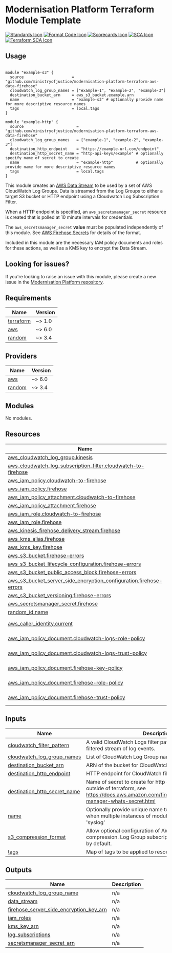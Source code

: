 # Modernisation Platform Terraform Module Template

[![Standards Icon]][Standards Link] [![Format Code Icon]][Format Code Link] [![Scorecards Icon]][Scorecards Link] [![SCA Icon]][SCA Link] [![Terraform SCA Icon]][Terraform SCA Link]

## Usage

```hcl

module "example-s3" {
  source                     = "github.com/ministryofjustice/modernisation-platform-terraform-aws-data-firehose"
  cloudwatch_log_group_names = ["example-1", "example-2", "example-3"]
  destination_bucket_arn     = aws_s3_bucket.example.arn
  name                       = "example-s3" # optionally provide name for more descriptive resource names
  tags                       = local.tags
}

module "example-http" {
  source                       = "github.com/ministryofjustice/modernisation-platform-terraform-aws-data-firehose"
  cloudwatch_log_group_names   = ["example-1", "example-2", "example-3"]
  destination_http_endpoint    = "https://example-url.com/endpoint"
  destination_http_secret_name = "http-api-keys/example" # optionally specify name of secret to create
  name                         = "example-http"          # optionally provide name for more descriptive resource names
  tags                         = local.tags
}

```

This module creates an [AWS Data Stream](https://aws.amazon.com/kinesis/data-streams/) to be used by a set of AWS CloudWatch Log Groups.
Data is streamed from the Log Groups to either a target S3 bucket or HTTP endpoint using a Cloudwatch Log Subscription Filter.

When a HTTP endpoint is specified, an `aws_secretsmanager_secret` resource is created that is polled at 10 minute intervals for credentials.

The `aws_secretsmanager_secret` **value** must be populated independently of this module.
See [AWS Firehose Secrets](https://docs.aws.amazon.com/firehose/latest/dev/secrets-manager-whats-secret.html) for details of the format.

Included in this module are the necessary IAM policy documents and roles for these actions, as well as a KMS key to encrypt the Data Stream.

## Looking for issues?
If you're looking to raise an issue with this module, please create a new issue in the [Modernisation Platform repository](https://github.com/ministryofjustice/modernisation-platform/issues).

<!-- BEGIN_TF_DOCS -->
## Requirements

| Name | Version |
|------|---------|
| <a name="requirement_terraform"></a> [terraform](#requirement\_terraform) | ~> 1.0 |
| <a name="requirement_aws"></a> [aws](#requirement\_aws) | ~> 6.0 |
| <a name="requirement_random"></a> [random](#requirement\_random) | ~> 3.4 |

## Providers

| Name | Version |
|------|---------|
| <a name="provider_aws"></a> [aws](#provider\_aws) | ~> 6.0 |
| <a name="provider_random"></a> [random](#provider\_random) | ~> 3.4 |

## Modules

No modules.

## Resources

| Name | Type |
|------|------|
| [aws_cloudwatch_log_group.kinesis](https://registry.terraform.io/providers/hashicorp/aws/latest/docs/resources/cloudwatch_log_group) | resource |
| [aws_cloudwatch_log_subscription_filter.cloudwatch-to-firehose](https://registry.terraform.io/providers/hashicorp/aws/latest/docs/resources/cloudwatch_log_subscription_filter) | resource |
| [aws_iam_policy.cloudwatch-to-firehose](https://registry.terraform.io/providers/hashicorp/aws/latest/docs/resources/iam_policy) | resource |
| [aws_iam_policy.firehose](https://registry.terraform.io/providers/hashicorp/aws/latest/docs/resources/iam_policy) | resource |
| [aws_iam_policy_attachment.cloudwatch-to-firehose](https://registry.terraform.io/providers/hashicorp/aws/latest/docs/resources/iam_policy_attachment) | resource |
| [aws_iam_policy_attachment.firehose](https://registry.terraform.io/providers/hashicorp/aws/latest/docs/resources/iam_policy_attachment) | resource |
| [aws_iam_role.cloudwatch-to-firehose](https://registry.terraform.io/providers/hashicorp/aws/latest/docs/resources/iam_role) | resource |
| [aws_iam_role.firehose](https://registry.terraform.io/providers/hashicorp/aws/latest/docs/resources/iam_role) | resource |
| [aws_kinesis_firehose_delivery_stream.firehose](https://registry.terraform.io/providers/hashicorp/aws/latest/docs/resources/kinesis_firehose_delivery_stream) | resource |
| [aws_kms_alias.firehose](https://registry.terraform.io/providers/hashicorp/aws/latest/docs/resources/kms_alias) | resource |
| [aws_kms_key.firehose](https://registry.terraform.io/providers/hashicorp/aws/latest/docs/resources/kms_key) | resource |
| [aws_s3_bucket.firehose-errors](https://registry.terraform.io/providers/hashicorp/aws/latest/docs/resources/s3_bucket) | resource |
| [aws_s3_bucket_lifecycle_configuration.firehose-errors](https://registry.terraform.io/providers/hashicorp/aws/latest/docs/resources/s3_bucket_lifecycle_configuration) | resource |
| [aws_s3_bucket_public_access_block.firehose-errors](https://registry.terraform.io/providers/hashicorp/aws/latest/docs/resources/s3_bucket_public_access_block) | resource |
| [aws_s3_bucket_server_side_encryption_configuration.firehose-errors](https://registry.terraform.io/providers/hashicorp/aws/latest/docs/resources/s3_bucket_server_side_encryption_configuration) | resource |
| [aws_s3_bucket_versioning.firehose-errors](https://registry.terraform.io/providers/hashicorp/aws/latest/docs/resources/s3_bucket_versioning) | resource |
| [aws_secretsmanager_secret.firehose](https://registry.terraform.io/providers/hashicorp/aws/latest/docs/resources/secretsmanager_secret) | resource |
| [random_id.name](https://registry.terraform.io/providers/hashicorp/random/latest/docs/resources/id) | resource |
| [aws_caller_identity.current](https://registry.terraform.io/providers/hashicorp/aws/latest/docs/data-sources/caller_identity) | data source |
| [aws_iam_policy_document.cloudwatch-logs-role-policy](https://registry.terraform.io/providers/hashicorp/aws/latest/docs/data-sources/iam_policy_document) | data source |
| [aws_iam_policy_document.cloudwatch-logs-trust-policy](https://registry.terraform.io/providers/hashicorp/aws/latest/docs/data-sources/iam_policy_document) | data source |
| [aws_iam_policy_document.firehose-key-policy](https://registry.terraform.io/providers/hashicorp/aws/latest/docs/data-sources/iam_policy_document) | data source |
| [aws_iam_policy_document.firehose-role-policy](https://registry.terraform.io/providers/hashicorp/aws/latest/docs/data-sources/iam_policy_document) | data source |
| [aws_iam_policy_document.firehose-trust-policy](https://registry.terraform.io/providers/hashicorp/aws/latest/docs/data-sources/iam_policy_document) | data source |

## Inputs

| Name | Description | Type | Default | Required |
|------|-------------|------|---------|:--------:|
| <a name="input_cloudwatch_filter_pattern"></a> [cloudwatch\_filter\_pattern](#input\_cloudwatch\_filter\_pattern) | A valid CloudWatch Logs filter pattern for subscribing to a filtered stream of log events. | `string` | `""` | no |
| <a name="input_cloudwatch_log_group_names"></a> [cloudwatch\_log\_group\_names](#input\_cloudwatch\_log\_group\_names) | List of CloudWatch Log Group names to stream logs from. | `list(string)` | n/a | yes |
| <a name="input_destination_bucket_arn"></a> [destination\_bucket\_arn](#input\_destination\_bucket\_arn) | ARN of the bucket for CloudWatch filters. | `string` | `""` | no |
| <a name="input_destination_http_endpoint"></a> [destination\_http\_endpoint](#input\_destination\_http\_endpoint) | HTTP endpoint for CloudWatch filters. | `string` | `""` | no |
| <a name="input_destination_http_secret_name"></a> [destination\_http\_secret\_name](#input\_destination\_http\_secret\_name) | Name of secret to create for http endpoint. Set the value outside of terraform, see https://docs.aws.amazon.com/firehose/latest/dev/secrets-manager-whats-secret.html | `string` | `null` | no |
| <a name="input_name"></a> [name](#input\_name) | Optionally provide unique name to help identify resources when multiple instances of module are created, e.g. 'syslog' | `string` | `null` | no |
| <a name="input_s3_compression_format"></a> [s3\_compression\_format](#input\_s3\_compression\_format) | Allow optional configuration of AWS Data Stream compression. Log Group subscription filters compress logs by default. | `string` | `"UNCOMPRESSED"` | no |
| <a name="input_tags"></a> [tags](#input\_tags) | Map of tags to be applied to resources. | `map(string)` | n/a | yes |

## Outputs

| Name | Description |
|------|-------------|
| <a name="output_cloudwatch_log_group_name"></a> [cloudwatch\_log\_group\_name](#output\_cloudwatch\_log\_group\_name) | n/a |
| <a name="output_data_stream"></a> [data\_stream](#output\_data\_stream) | n/a |
| <a name="output_firehose_server_side_encryption_key_arn"></a> [firehose\_server\_side\_encryption\_key\_arn](#output\_firehose\_server\_side\_encryption\_key\_arn) | n/a |
| <a name="output_iam_roles"></a> [iam\_roles](#output\_iam\_roles) | n/a |
| <a name="output_kms_key_arn"></a> [kms\_key\_arn](#output\_kms\_key\_arn) | n/a |
| <a name="output_log_subscriptions"></a> [log\_subscriptions](#output\_log\_subscriptions) | n/a |
| <a name="output_secretsmanager_secret_arn"></a> [secretsmanager\_secret\_arn](#output\_secretsmanager\_secret\_arn) | n/a |
<!-- END_TF_DOCS -->

[Standards Link]: https://github-community.service.justice.gov.uk/repository-standards/modernisation-platform-terraform-aws-data-firehose "Repo standards badge."
[Standards Icon]: https://github-community.service.justice.gov.uk/repository-standards/api/modernisation-platform-terraform-aws-data-firehose/badge
[Format Code Icon]: https://img.shields.io/github/actions/workflow/status/ministryofjustice/modernisation-platform-terraform-module-template/format-code.yml?labelColor=231f20&style=for-the-badge&label=Formate%20Code
[Format Code Link]: https://github.com/ministryofjustice/modernisation-platform-terraform-module-template/actions/workflows/format-code.yml
[Scorecards Icon]: https://img.shields.io/github/actions/workflow/status/ministryofjustice/modernisation-platform-terraform-module-template/scorecards.yml?branch=main&labelColor=231f20&style=for-the-badge&label=Scorecards
[Scorecards Link]: https://github.com/ministryofjustice/modernisation-platform-terraform-module-template/actions/workflows/scorecards.yml
[SCA Icon]: https://img.shields.io/github/actions/workflow/status/ministryofjustice/modernisation-platform-terraform-module-template/code-scanning.yml?branch=main&labelColor=231f20&style=for-the-badge&label=Secure%20Code%20Analysis
[SCA Link]: https://github.com/ministryofjustice/modernisation-platform-terraform-module-template/actions/workflows/code-scanning.yml
[Terraform SCA Icon]: https://img.shields.io/github/actions/workflow/status/ministryofjustice/modernisation-platform-terraform-module-template/code-scanning.yml?branch=main&labelColor=231f20&style=for-the-badge&label=Terraform%20Static%20Code%20Analysis
[Terraform SCA Link]: https://github.com/ministryofjustice/modernisation-platform-terraform-module-template/actions/workflows/terraform-static-analysis.yml
